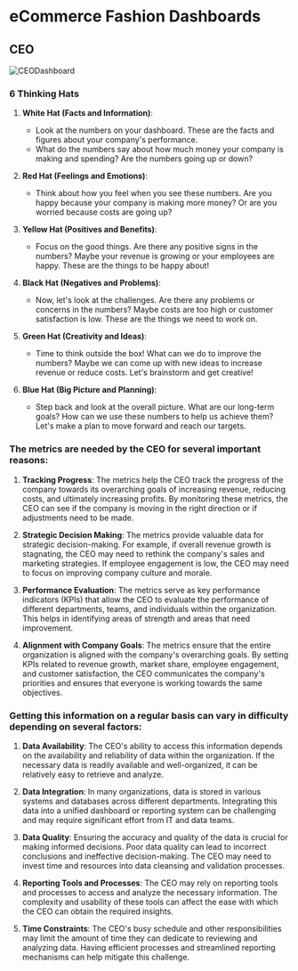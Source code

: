 # eCommerce Fashion Dashboards

## CEO
![CEODashboard](1_Power%20BI_CEO_Performance%20Dashboards/1_Power%20BI_CEO%20Dashboard.png)


### 6 Thinking Hats
1. **White Hat (Facts and Information)**:
   - Look at the numbers on your dashboard. These are the facts and figures about your company's performance.
   - What do the numbers say about how much money your company is making and spending? Are the numbers going up or down?

2. **Red Hat (Feelings and Emotions)**:
   - Think about how you feel when you see these numbers. Are you happy because your company is making more money? Or are you worried because costs are going up?

3. **Yellow Hat (Positives and Benefits)**:
   - Focus on the good things. Are there any positive signs in the numbers? Maybe your revenue is growing or your employees are happy. These are the things to be happy about!

4. **Black Hat (Negatives and Problems)**:
   - Now, let's look at the challenges. Are there any problems or concerns in the numbers? Maybe costs are too high or customer satisfaction is low. These are the things we need to work on.

5. **Green Hat (Creativity and Ideas)**:
   - Time to think outside the box! What can we do to improve the numbers? Maybe we can come up with new ideas to increase revenue or reduce costs. Let's brainstorm and get creative!

6. **Blue Hat (Big Picture and Planning)**:
   - Step back and look at the overall picture. What are our long-term goals? How can we use these numbers to help us achieve them? Let's make a plan to move forward and reach our targets.

### The metrics are needed by the CEO for several important reasons:

1. **Tracking Progress**: The metrics help the CEO track the progress of the company towards its overarching goals of increasing revenue, reducing costs, and ultimately increasing profits. By monitoring these metrics, the CEO can see if the company is moving in the right direction or if adjustments need to be made.

2. **Strategic Decision Making**: The metrics provide valuable data for strategic decision-making. For example, if overall revenue growth is stagnating, the CEO may need to rethink the company's sales and marketing strategies. If employee engagement is low, the CEO may need to focus on improving company culture and morale.

3. **Performance Evaluation**: The metrics serve as key performance indicators (KPIs) that allow the CEO to evaluate the performance of different departments, teams, and individuals within the organization. This helps in identifying areas of strength and areas that need improvement.

4. **Alignment with Company Goals**: The metrics ensure that the entire organization is aligned with the company's overarching goals. By setting KPIs related to revenue growth, market share, employee engagement, and customer satisfaction, the CEO communicates the company's priorities and ensures that everyone is working towards the same objectives.

### Getting this information on a regular basis can vary in difficulty depending on several factors:

1. **Data Availability**: The CEO's ability to access this information depends on the availability and reliability of data within the organization. If the necessary data is readily available and well-organized, it can be relatively easy to retrieve and analyze.

2. **Data Integration**: In many organizations, data is stored in various systems and databases across different departments. Integrating this data into a unified dashboard or reporting system can be challenging and may require significant effort from IT and data teams.

3. **Data Quality**: Ensuring the accuracy and quality of the data is crucial for making informed decisions. Poor data quality can lead to incorrect conclusions and ineffective decision-making. The CEO may need to invest time and resources into data cleansing and validation processes.

4. **Reporting Tools and Processes**: The CEO may rely on reporting tools and processes to access and analyze the necessary information. The complexity and usability of these tools can affect the ease with which the CEO can obtain the required insights.

5. **Time Constraints**: The CEO's busy schedule and other responsibilities may limit the amount of time they can dedicate to reviewing and analyzing data. Having efficient processes and streamlined reporting mechanisms can help mitigate this challenge.
